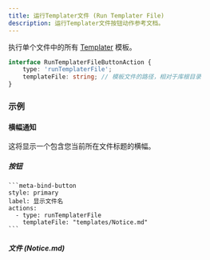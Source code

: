 ```yaml
---
title: 运行Templater文件 (Run Templater File)
description: 运行Templater文件按钮动作参考文档。
---
```


执行单个文件中的所有 [Templater](https://github.com/SilentVoid13/Templater) 模板。

```ts
interface RunTemplaterFileButtonAction {
	type: 'runTemplaterFile';
	templateFile: string; // 模板文件的路径，相对于库根目录
}
```

### 示例

#### 横幅通知

这将显示一个包含您当前所在文件标题的横幅。

##### 按钮

````custom_markdown {5-8}
```meta-bind-button
style: primary
label: 显示文件名
actions:
  - type: runTemplaterFile
    templateFile: "templates/Notice.md"
```
````

##### 文件 (Notice.md)

```js

```